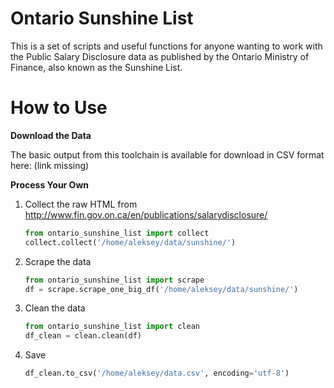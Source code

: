 # Ontario Sunshine List

This is a set of scripts and useful functions for anyone wanting to work with the Public Salary Disclosure data as published by the Ontario Ministry of Finance, also known as the Sunshine List.

# How to Use

**Download the Data**

The basic output from this toolchain is available for download in CSV format here: (link missing)

**Process Your Own**

1. Collect the raw HTML from http://www.fin.gov.on.ca/en/publications/salarydisclosure/
   ```python
   from ontario_sunshine_list import collect  
   collect.collect('/home/aleksey/data/sunshine/')
   ```
2. Scrape the data
   ```python
   from ontario_sunshine_list import scrape
   df = scrape.scrape_one_big_df('/home/aleksey/data/sunshine/')
   ```
3. Clean the data
   ```python
   from ontario_sunshine_list import clean
   df_clean = clean.clean(df)
   ```
4. Save
   ```python
   df_clean.to_csv('/home/aleksey/data.csv', encoding='utf-8')
   ```
